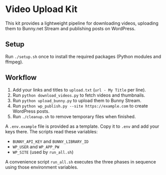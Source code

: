 # Video Upload Kit

This kit provides a lightweight pipeline for downloading videos, uploading them
 to Bunny.net Stream and publishing posts on WordPress.

## Setup
Run `./setup.sh` once to install the required packages (Python modules and
ffmpeg).

## Workflow
1. Add your links and titles to `upload.txt` (`url - My Title` per line).
2. Run `python download_videos.py` to fetch videos and thumbnails.
3. Run `python upload_bunny.py` to upload them to Bunny Stream.
4. Run `python wp_publish.py --site https://example.com` to create WordPress posts.
5. Run `./cleanup.sh` to remove temporary files when finished.

A `.env.example` file is provided as a template. Copy it to `.env` and add your
keys there. The scripts read these variables:
- `BUNNY_API_KEY` and `BUNNY_LIBRARY_ID`
- `WP_USER` and `WP_APP_PW`
- `WP_SITE` (used by `run_all.sh`)

A convenience script `run_all.sh` executes the three phases in sequence using
those environment variables.
